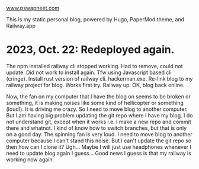 www.pswapneet.com

This is my static personal blog, powered by Hugo, PaperMod theme, and Railway.app

2023, Oct. 22: Redeployed again.
================================
The npm installed railway cli stopped working. Had to remove, could not update. Did not work to install again. Tfw using Javascript based cli (cringe). Install rust version of railway cli. hackerman.exe. Re-link blog to my railway project for blog. Works first try. Railway up. OK, blog back online.

Now, the fan on my computer that I have the blog on seems to be broken or something, it is making noises like some kind of hellicopter or something (loud!). It is driving me crazy. So I need to move blog to another  computer. But I am having big problem updating the git repo where I have my blog. I do not understand git, except when it works i.e. I make a new repo and commit there and whatnot. I kind of know how to switch branches, but that is only on a good day. The spinning fan is very loud. I need to move blog to another computer because I can't stand this noise. But I can't update the git repo so then how can I clone it? Ugh... Maybe I will just use headphones whenever I need to update blog again I guess... Good news I guess is that my railway is working now again.
